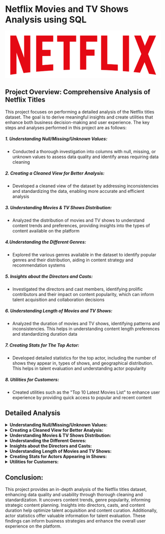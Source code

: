 # Netflix Movies and TV Shows Analysis using SQL

![alt text](https://github.com/Satyabratamishra246/SQL-Projects/blob/main/netflix-sql-project/logo.png)

## Project Overview: Comprehensive Analysis of Netflix Titles

This project focuses on performing a detailed analysis of the Netflix titles dataset. The goal is to derive meaningful insights and create utilities that enhance both business decision-making and user experience. The key steps and analyses performed in this project are as follows:

##### 1. Understanding Null/Missing/Unknown Values:
* Conducted a thorough investigation into columns with null, missing, or unknown values to assess data quality and identify areas requiring data cleaning
##### 2. Creating a Cleaned View for Better Analysis:
* Developed a cleaned view of the dataset by addressing inconsistencies and standardizing the data, enabling more accurate and efficient analysis
##### 3. Understanding Movies & TV Shows Distribution:
* Analyzed the distribution of movies and TV shows to understand content trends and preferences, providing insights into the types of content available on the platform
##### 4.Understanding the Different Genres:
* Explored the various genres available in the dataset to identify popular genres and their distribution, aiding in content strategy and recommendation systems
##### 5. Insights about the Directors and Casts:
* Investigated the directors and cast members, identifying prolific contributors and their impact on content popularity, which can inform talent acquisition and collaboration decisions
##### 6. Understanding Length of Movies and TV Shows:
* Analyzed the duration of movies and TV shows, identifying patterns and inconsistencies. This helps in understanding content length preferences and standardizing duration data
##### 7. Creating Stats for The Top Actor:
* Developed detailed statistics for the top actor, including the number of shows they appear in, types of shows, and geographical distribution. This helps in talent evaluation and understanding actor popularity
##### 8. Utilities for Customers:
* Created utilities such as the "Top 10 Latest Movies List" to enhance user experience by providing quick access to popular and recent content

## Detailed Analysis


<details>
<summary><strong>Understanding Null/Missing/Unknown Values:</strong></summary>

* For director column
```sql
    SELECT director, COUNT(*) AS null_count 
    FROM netflix_titles
    WHERE director IS NULL OR director = 'Unknown' OR TRIM([director]) = ''
    GROUP BY director;
```
Result \
![Null values in director](https://github.com/Satyabratamishra246/SQL-Projects/blob/b0c850a89c9109d42054afae579840c4364caaae/netflix-sql-project/result-images/image1.png)

The director column has 2634 null values

```sql
    SELECT TOP 10 DISTINCT director 
    FROM netflix_titles;
```
Result \
![ Random 10 directors](https://github.com/Satyabratamishra246/SQL-Projects/blob/89da772b08db3f40f21728e2135bd5718e7db79d/netflix-sql-project/result-images/image1.1.png)

The director column has multiple values in the same column separated by commas.



* For cast column
```sql
    SELECT [cast], COUNT(*) AS null_count 
    FROM netflix_titles
    WHERE [cast] IS NULL OR [cast] = 'Unknown' OR TRIM([cast]) = ''
    GROUP BY [cast];
```
Result \
![null value in cast column](https://github.com/Satyabratamishra246/SQL-Projects/blob/89da772b08db3f40f21728e2135bd5718e7db79d/netflix-sql-project/result-images/image2.png)

The cast column has 825 null values
```sql
    SELECT TOP 10 [cast]
    FROM netflix_titles;
```
Result \
![Random 10 values from cast column](https://github.com/Satyabratamishra246/SQL-Projects/blob/89da772b08db3f40f21728e2135bd5718e7db79d/netflix-sql-project/result-images/image2.1.png)

The cast column has multiple values in the same column separated by commas.


* For title column
```sql
SELECT type, title, director
FROM netflix_titles
WHERE [title] IS NULL OR [title] = 'Unknown' OR TRIM([title]) = '';
```
Result \
![result](https://github.com/Satyabratamishra246/SQL-Projects/blob/89da772b08db3f40f21728e2135bd5718e7db79d/netflix-sql-project/result-images/image3.png)

Title has an unknown value? No it's actually the name of the movie 'Unknown'. Hehehe

* For Country column
```sql
SELECT COUNT(*) as Null_count
FROM netflix_titles
WHERE [country] IS NULL OR [country] = 'Unknown' OR TRIM([country]) = '';
```
Result \
![result](https://github.com/Satyabratamishra246/SQL-Projects/blob/89da772b08db3f40f21728e2135bd5718e7db79d/netflix-sql-project/result-images/image4.png)
The country column has 831 null values.

```sql
SELECT TOP 10 country
FROM netflix_titles;
```
Result \
![result](https://github.com/Satyabratamishra246/SQL-Projects/blob/89da772b08db3f40f21728e2135bd5718e7db79d/netflix-sql-project/result-images/image4.1.png)

The country column has multiple values in the same column separated by commas.

* For rating column
```sql
    SELECT DISTINCT rating 
    FROM netflix_titles;
```
Result \
![result](https://github.com/Satyabratamishra246/SQL-Projects/blob/89da772b08db3f40f21728e2135bd5718e7db79d/netflix-sql-project/result-images/image5.png)

The rating column has some invalid data as duration in minutes and some categories can be combined to reduce no. of categories.

* For duration column
```sql
    SELECT COUNT(*) as Null_count
    FROM netflix_titles
    WHERE [duration] IS NULL OR [duration] = 'Unknown' OR TRIM([duration]) = '';
```
Result \
![result](https://github.com/Satyabratamishra246/SQL-Projects/blob/89da772b08db3f40f21728e2135bd5718e7db79d/netflix-sql-project/result-images/image6.png)

The duration column has 3 null values.

```sql
    SELECT TOP 10
        [type]
        , duration
    FROM netflix_titles;
```
Result \
![result](https://github.com/Satyabratamishra246/SQL-Projects/blob/89da772b08db3f40f21728e2135bd5718e7db79d/netflix-sql-project/result-images/images7.png)

The values in duration column is inconsistent as in for the movies duration is in min and for tv shows it is in seasons. To confirm this you can run the below two queries:

```sql
SELECT DISTINCT duration FROM netflix_titles WHERE [type] = 'Movie';
```
```sql
SELECT DISTINCT duration FROM netflix_titles WHERE [type] = 'TV Show';
```

</details>

<details>
<summary><strong>Creating a Cleaned View for Better Analysis:</strong></summary>

1. **Handling Null Values**: 
   - Replaced nulls in the `cast` column with 'Unknown' to ensure complete data for actor analyses.

2. **Standardizing Country Values**: 
   - Trimmed spaces and replaced empty strings in the `country` column with 'Unknown'. Extracted the first country from multi-country entries for accurate regional analysis.

3. **Converting Date Formats**: 
   - Converted `date_added` to a `date` type for easier time-based analyses.

4. **Correcting Data Types**: 
   - Cast `release_year` to a 4-character string for consistency in representation.

5. **Standardizing Ratings**: 
   - Grouped ratings into broader categories, simplifying the understanding of content suitability.

6. **Extracting and Standardizing Duration**: 
   - Created `time_value` to extract numeric values and defined `time_unit` to specify whether durations are in minutes or seasons.

7. **Direct Selection of Key Columns**: 
   - Selected essential columns to retain critical information while keeping the dataset manageable.

### Conclusion
These transformations enhance data quality and usability, enabling deeper insights into content trends and user preferences for informed decision-making.






Query:

```sql

CREATE OR ALTER VIEW cleaned_table AS (
SELECT
    show_id
    , type
    , title
    , director
    , ISNULL(cast, 'Unknown') as cast
    , LTRIM(RTRIM(
        ISNULL(
            CASE 
                WHEN LTRIM(RTRIM(country)) = '' THEN 'Unknown'
                WHEN CHARINDEX(',', LTRIM(country)) = 1 THEN
                    CASE 
                        WHEN CHARINDEX(',', LTRIM(SUBSTRING(country, 2, LEN(country)))) > 0 
                        THEN SUBSTRING(LTRIM(SUBSTRING(country, 2, LEN(country))), 1, CHARINDEX(',', LTRIM(SUBSTRING(country, 2, LEN(country)))) - 1)
                        ELSE LTRIM(SUBSTRING(country, 2, LEN(country)))
                    END
                WHEN CHARINDEX(',', country) > 0 
                THEN SUBSTRING(country, 1, CHARINDEX(',', country) - 1)
                ELSE country
            END, 
            'Unknown'
        )
    )) AS country
    , CONVERT(date, date_added) as date_added
    , CAST(release_year AS CHAR(4)) as release_year-- I mistakenly imported it as int
    , CASE 
        WHEN Rating IS NULL OR Rating = '' THEN 'Unknown'
        WHEN Rating LIKE '% min' THEN 'Unknown'
        WHEN Rating IN ('G', 'TV-G', 'TV-Y', 'TV-Y7') THEN 'General Audience'
        WHEN Rating IN ('PG', 'TV-PG', 'TV-Y7-FV') THEN 'Parental Guidance Suggested'
        WHEN Rating IN ('PG-13', 'TV-14') THEN 'Parents Strongly Cautioned'
        WHEN Rating IN ('R', 'NC-17', 'TV-MA') THEN 'Restricted/Adult'
        WHEN Rating IN ('NR', 'UR', 'Unknown') THEN 'Unrated/Not Rated/Unknown'
        ELSE 'Unknown'
    END AS rating
    , CASE 
            WHEN duration IS NULL THEN NULL
            WHEN duration LIKE '%min%' THEN CAST(SUBSTRING(duration, 1, CHARINDEX(' ', duration) - 1) AS INT)
            WHEN duration LIKE '%Seasons%' THEN CAST(SUBSTRING(duration, 1, CHARINDEX(' ', duration) - 1) AS INT)
            ELSE NULL
        END AS time_value,
        CASE
            WHEN duration IS NULL THEN NULL
            WHEN duration LIKE '%min%' THEN 'min'
            WHEN duration LIKE '%Seasons%' THEN 'Seasons'
            ELSE NULL
        END AS time_unit
    , listed_in
    , description
FROM
    netflix_titles);

```



Developed a cleaned view of the dataset by addressing inconsistencies and standardizing the data, enabling more accurate and efficient analysis.

</details>

<details>
<summary><strong>Understanding Movies & TV Shows Distribution:</strong></summary>

Analyzed the distribution of movies and TV shows to understand content trends and preferences, providing insights into the types of content available on the platform.

</details>

<details>
<summary><strong>Understanding the Different Genres:</strong></summary>

Explored the various genres available in the dataset to identify popular genres and their distribution, aiding in content strategy and recommendation systems.

</details>

<details>
<summary><strong>Insights about the Directors and Casts:</strong></summary>

Investigated the directors and cast members, identifying prolific contributors and their impact on content popularity, which can inform talent acquisition and collaboration decisions.

</details>

<details>
<summary><strong>Understanding Length of Movies and TV Shows:</strong></summary>

Analyzed the duration of movies and TV shows, identifying patterns and inconsistencies. This helps in understanding content length preferences and standardizing duration data.

</details>

<details>
<summary><strong>Creating Stats for Actors Appearing in Shows:</strong></summary>

Developed detailed statistics for actors, including the number of shows they appear in, types of shows, and geographical distribution. This helps in talent evaluation and understanding actor popularity.

</details>

<details>
<summary><strong>Utilities for Customers:</strong></summary>

Created utilities such as the "Top 10 Latest Movies List" to enhance user experience by providing quick access to popular and recent content.

</details>





## Conclusion:
This project provides an in-depth analysis of the Netflix titles dataset, enhancing data quality and usability through thorough cleaning and standardization. It uncovers content trends, genre popularity, informing strategic content planning. Insights into directors, casts, and content duration help optimize talent acquisition and content curation. Additionally, actor statistics offer valuable information for talent evaluation. These findings can inform business strategies and enhance the overall user experience on the platform.